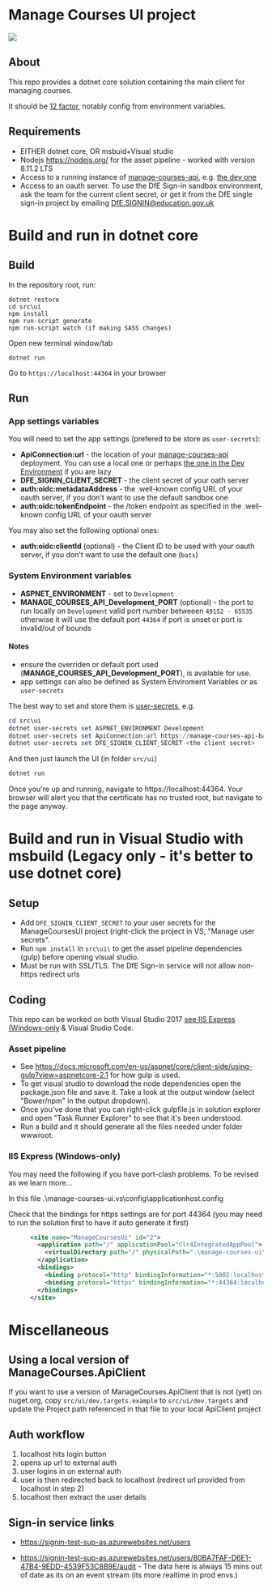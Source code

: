 # Manage Courses UI project

[<img src="https://api.travis-ci.org/DFE-Digital/manage-courses-ui.svg?branch=master">](https://api.travis-ci.org/DFE-Digital/manage-courses-ui.svg?branch=master)

## About

This repo provides a dotnet core solution containing the main client for managing courses.

It should be [12 factor](https://12factor.net/), notably config from environment variables.

## Requirements

* EITHER dotnet core, OR msbuid+Visual studio
* Nodejs https://nodejs.org/ for the asset pipeline - worked with version 8.11.2 LTS
* Access to a running instance of [manage-courses-api](https://github.com/DFE-Digital/manage-courses-api), e.g. [the dev one](https://manage-courses-ui-bat-development.e4ff.pro-eu-west-1.openshiftapps.com)
* Access to an oauth server. To use the DfE Sign-in sandbox environment, ask the team for the current client secret, or get it from the DfE single sign-in project by emailing [DfE.SIGNIN@education.gov.uk](mailto:DfE.SIGNIN@education.gov.uk)

# Build and run in dotnet core

## Build

In the repository root, run:
```
dotnet restore
cd src\ui
npm install
npm run-script generate
npm run-script watch (if making SASS changes)
```

Open new terminal window/tab
```
dotnet run
```

Go to `https://localhost:44364` in your browser

## Run

### App settings variables
You will need to set the app settings (prefered to be store as `user-secrets`):

* **ApiConnection:url** - the location of your [manage-courses-api](https://github.com/DFE-Digital/manage-courses-api) deployment. You can use a local one or perhaps [the one in the Dev Environment](https://manage-courses-ui-bat-development.e4ff.pro-eu-west-1.openshiftapps.com) if you are lazy
* **DFE_SIGNIN_CLIENT_SECRET** - the client secret of your oath server
* **auth:oidc:metadataAddress** - the .well-known config URL of your oauth server, if you don't want to use the default sandbox one
* **auth:oidc:tokenEndpoint** - the /token endpoint as specified in the .well-known config URL of your oauth server

You may also set the following optional ones:

* **auth:oidc:clientId** (optional) - the Client ID to be used with your oauth server, if you don't want to use the default one (`bats`)


### System Environment variables

* **ASPNET_ENVIRONMENT** - set to `Development`
* **MANAGE_COURSES_API_Development_PORT** (optional) - the port to run locally on `Development` valid port number betweeen `49152 - 65535` otherwise it will use the default port `44364` if port is unset or port is invalid/out of bounds


#### Notes

* ensure the overriden or default port used (**MANAGE_COURSES_API_Development_PORT**), is available for use.
* app settings can also be defined as System Enviroment Variables or as `user-secrets`

The best way to set and store them is [user-secrets](https://docs.microsoft.com/en-us/aspnet/core/security/app-secrets?view=aspnetcore-2.1), e.g.
```powershell
cd src\ui
dotnet user-secrets set ASPNET_ENVIRONMENT Development
dotnet user-secrets set ApiConnection:url https://manage-courses-api-bat-development.e4ff.pro-eu-west-1.openshiftapps.com
dotnet user-secrets set DFE_SIGNIN_CLIENT_SECRET <the client secret>
```

And then just launch the UI (in folder `src/ui`)
```powershell
dotnet run
```

Once you're up and running, navigate to https://localhost:44364. Your browser will alert you that the certificate has no trusted root, but navigate to the page anyway.


# Build and run in Visual Studio with msbuild (Legacy only - it's better to use dotnet core)

## Setup

* Add `DFE_SIGNIN_CLIENT_SECRET` to your user secrets for the ManageCoursesUI project (right-click the project in VS, "Manage user secrets".
* Run `npm install` in `src\ui\` to get the asset pipeline dependencies (gulp) before opening visual studio.
* Must be run with SSL/TLS. The DfE Sign-in service will not allow non-https redirect urls

## Coding

This repo can be worked on both Visual Studio 2017 [see IIS Express (Windows-only](###iis-Express-(windows-only)) & Visual Studio Code.

### Asset pipeline

* See https://docs.microsoft.com/en-us/aspnet/core/client-side/using-gulp?view=aspnetcore-2.1 for how gulp is used.
* To get visual studio to download the node dependencies open the package.json file and save it. Take a look at the output window (select "Bower/npm" in the output dropdown).
* Once you've done that you can right-click gulpfile.js in solution explorer and open "Task Runner Explorer" to see that it's been understood.
* Run a build and it should generate all the files needed under folder wwwroot.

### IIS Express (Windows-only)

You may need the following if you have port-clash problems. To be revised as we learn more...

In this file
.\manage-courses-ui\.vs\config\applicationhost.config

Check that the bindings for https settings are for port 44364 (you may need to run the solution first to have it auto generate it first)
```xml
      <site name="ManageCoursesUi" id="2">
        <application path="/" applicationPool="Clr4IntegratedAppPool">
          <virtualDirectory path="/" physicalPath=".\manage-courses-ui\src" />
        </application>
        <bindings>
          <binding protocol="http" bindingInformation="*:5002:localhost" />
          <binding protocol="https" bindingInformation="*:44364:localhost" />
        </bindings>
      </site>
```

# Miscellaneous

## Using a local version of ManageCourses.ApiClient

If you want to use a version of ManageCourses.ApiClient that is not (yet) on nuget.org, copy `src/ui/dev.targets.example` to `src/ui/dev.targets` and update the Project path referenced in that file to your local ApiClient project

## Auth workflow

1. localhost hits login button
2. opens up url to external auth
3. user logins in on external auth
4. user is then redirected back to localhost  (redirect url provided from localhost in step 2)
5. localhost then extract the user details

## Sign-in service links

* https://signin-test-sup-as.azurewebsites.net/users

* https://signin-test-sup-as.azurewebsites.net/users/80BA7FAF-D6E1-47B4-9EDD-4539F53C8B9E/audit - The data
  here is always 15 mins out of date as its on an event stream (its more realtime in prod envs.)
